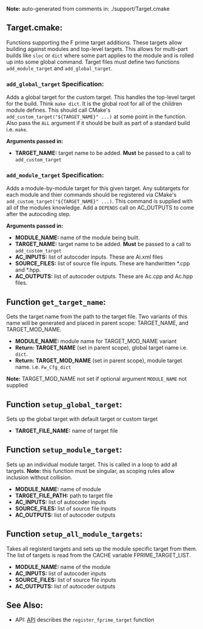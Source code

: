 **Note:** auto-generated from comments in: ./support/Target.cmake

## Target.cmake:

Functions supporting the F prime target additions. These targets allow building against modules
and top-level targets. This allows for multi-part builds like `sloc` or `dict` where some part
applies to the module and is rolled up into some global command. Target files must define two
functions `add_module_target` and `add_global_target`.

### `add_global_target` Specification:

Adds a global target for the custom target. This handles the top-level target for the build.
Think `make dict`. It is the global root for all of the children module defines. This should call
CMake's `add_custom_target("${TARGET_NAME}" ...)` at some point in the function. Also pass the
`ALL` argument if it should be built as part of a standard build i.e. `make`.

**Arguments passed in:**
 - **TARGET_NAME:** target name to be added. **Must** be passed to a call to `add_custom_target`

### `add_module_target` Specification:

Adds a module-by-module target for this given target. Any subtargets for each module and thier
commands should be registered via CMake's `add_custom_target("${TARGET_NAME}" ...)`. This command
is supplied with all of the modules knowledge. Add a `DEPENDS` call on AC_OUTPUTS to come after
the autocoding step.

**Arguments passed in:**
 - **MODULE_NAME:** name of the module being built.
 - **TARGET_NAME:** target name to be added. **Must** be passed to a call to `add_custom_target`
 - **AC_INPUTS:** list of autocoder inputs. These are Ai.xml files
 - **SOURCE_FILES:** list of source file inputs. These are handwritten *.cpp and *.hpp.
 - **AC_OUTPUTS:** list of autocoder outputs. These are Ac.cpp and Ac.hpp files.


## Function `get_target_name`:

Gets the target name from the path to the target file. Two variants of this name will be
generated and placed in parent scope: TARGET_NAME, and TARGET_MOD_NAME.

- **MODULE_NAME:** module name for TARGET_MOD_NAME variant
- **Return: TARGET_NAME** (set in parent scope), global target name i.e. `dict`.
- **Return: TARGET_MOD_NAME** (set in parent scope), module target name. i.e. `Fw_Cfg_dict`

**Note:** TARGET_MOD_NAME not set if optional argument `MODULE_NAME` not supplied


## Function `setup_global_target`:

Sets up the global target with default target or custom target
- **TARGET_FILE_NAME:** name of target file


## Function `setup_module_target`:

Sets up an individual module target. This is called in a loop to add all targets. **Note:** this
function must be singular, as scoping rules allow inclusion without collision.

- **MODULE_NAME:** name of module
- **TARGET_FILE_PATH:** path to target file
- **AC_INPUTS:** list of autocoder inputs
- **SOURCE_FILES:** list of source file inputs
- **AC_OUTPUTS:** list of autocoder outputs


## Function `setup_all_module_targets`:

Takes all registerd targets and sets up the module specific target from them. The list of targets
is read from the CACHE variable FPRIME_TARGET_LIST.

- **MODULE_NAME:** name of the module
- **AC_INPUTS:** list of autocoder inputs
- **SOURCE_FILES:** list of source file inputs
- **AC_OUTPUTS:** list of autocoder outputs


## See Also:
 - API: [API](../API.md) describes the `register_fprime_target` function


